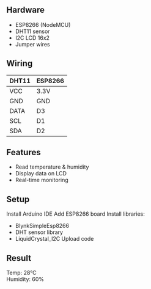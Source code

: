 ## Hardware
- ESP8266 (NodeMCU)
- DHT11 sensor
- I2C LCD 16x2
- Jumper wires

## Wiring
| DHT11 | ESP8266 |
|------|--------|
| VCC  | 3.3V   |
| GND  | GND    |
| DATA | D3     |
| SCL | D1     |
| SDA | D2     |

## Features
- Read temperature & humidity
- Display data on LCD
- Real-time monitoring

## Setup

Install Arduino IDE
Add ESP8266 board
Install libraries:
- BlynkSimpleEsp8266
- DHT sensor library
- LiquidCrystal_I2C
Upload code

## Result
Temp: 28°C  
Humidity: 60%
